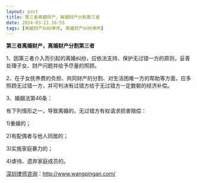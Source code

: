 ```yaml
---
layout: post
title: 第三者离婚财产，离婚财产分割第三者
date: 2014-03-21 16:55
tags: [离婚财产纠纷律师, 离婚财产纠纷律师]
---
```

<strong>第三者离婚财产，离婚财产分割第三者</strong>

1、因第三者介入而引起的离婚纠纷，应依法支持、保护无过错一方的原则，妥善处理子女、财产问题并给予尽量的照顾。

2、在子女抚养费的负担、共同财产的分割、对生活困难一方的帮助等方面，应多照顾无过错一方，并可判决有过错方给于无过错方一定数额的经济补偿。

3、婚姻法第46条：

有下列情形之一，导致离婚的，无过错方有权请求损害赔偿：

1)重婚的；

2)有配偶者与他人同居的；

3)实施家庭暴力的；

4)虐待、遗弃家庭成员的。

<a href="http://www.wangpingan.com/">深圳律师咨询</a>：<a href="http://www.wangpingan.com/">http://www.wangpingan.com/</a>


